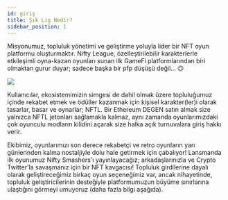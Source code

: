 ```yaml
---
id: giriş
title: Şık Lig Nedir?
sidebar_position: 1
---
```


Misyonumuz, topluluk yönetimi ve geliştirme yoluyla lider bir NFT oyun platformu oluşturmaktır. Nifty League, özelleştirilebilir karakterlerle etkileşimli oyna-kazan oyunları sunan ilk GameFi platformlarından biri olmaktan gurur duyar; sadece başka bir pfp düşüşü değil... 🙃

![](/img/story.gif)

Kullanıcılar, ekosistemimizin simgesi de dahil olmak üzere topluluğumuz içinde rekabet etmek ve ödüller kazanmak için kişisel karakter(ler)i olarak tasarlar, basar ve oynarlar; NFTL. Bir Ethereum DEGEN satın almak size yalnızca NFTL jetonları sağlamakla kalmaz, aynı zamanda oyunlarımızdaki çok oyunculu modların kilidini açarak size halka açık turnuvalara giriş hakkı verir.

Ekibimiz, oyunlarımızı son derece rekabetçi ve retro oyunların yarı günlerinden kalma nostaljiyle dolu hale getirmek için çabalıyor! Lansmanda ilk oyunumuz Nifty Smashers'ı yayınlayacağız; arkadaşlarınızla ve Crypto Twitter'la savaşmanız için bir NFT kavgacısı! Topluluk girdilerine dayalı olarak geliştireceğimiz birkaç oyun seçeneğimiz var, ancak nihayetinde, topluluk geliştiricilerinin desteğiyle platformumuzun büyüme sınırlarına ulaştığını görmeyi umuyoruz (daha fazla bilgi aşağıda).
